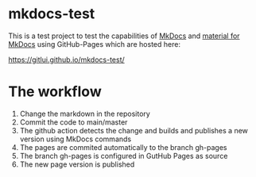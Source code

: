 # mkdocs-test

This is a test project to test the capabilities of [MkDocs](https://www.mkdocs.org/) and [material for MkDocs](https://squidfunk.github.io/mkdocs-material/) using GitHub-Pages which are hosted here:

https://gitlui.github.io/mkdocs-test/

# The workflow
1. Change the markdown in the repository
2. Commit the code to main/master
3. The github action detects the change and builds and publishes a new version using MkDocs commands
4. The pages are commited automatically to the branch gh-pages
5. The branch gh-pages is configured in GutHub Pages as source
6. The new page version is published
